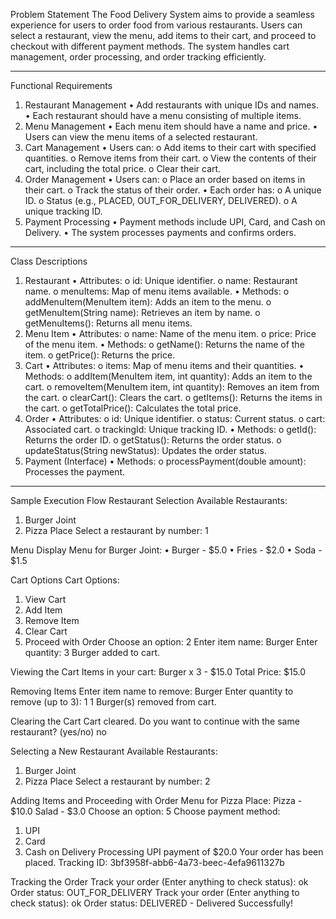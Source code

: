Problem Statement
The Food Delivery System aims to provide a seamless experience for users to order food from various restaurants. Users can select a restaurant, view the menu, add items to their cart, and proceed to checkout with different payment methods. The system handles cart management, order processing, and order tracking efficiently.
________________________________________
Functional Requirements
1. Restaurant Management
•	Add restaurants with unique IDs and names.
•	Each restaurant should have a menu consisting of multiple items.
2. Menu Management
•	Each menu item should have a name and price.
•	Users can view the menu items of a selected restaurant.
3. Cart Management
•	Users can:
o	Add items to their cart with specified quantities.
o	Remove items from their cart.
o	View the contents of their cart, including the total price.
o	Clear their cart.
4. Order Management
•	Users can:
o	Place an order based on items in their cart.
o	Track the status of their order.
•	Each order has:
o	A unique ID.
o	Status (e.g., PLACED, OUT_FOR_DELIVERY, DELIVERED).
o	A unique tracking ID.
5. Payment Processing
•	Payment methods include UPI, Card, and Cash on Delivery.
•	The system processes payments and confirms orders.
________________________________________
Class Descriptions
1. Restaurant
•	Attributes:
o	id: Unique identifier.
o	name: Restaurant name.
o	menuItems: Map of menu items available.
•	Methods:
o	addMenuItem(MenuItem item): Adds an item to the menu.
o	getMenuItem(String name): Retrieves an item by name.
o	getMenuItems(): Returns all menu items.
2. Menu Item
•	Attributes:
o	name: Name of the menu item.
o	price: Price of the menu item.
•	Methods:
o	getName(): Returns the name of the item.
o	getPrice(): Returns the price.
3. Cart
•	Attributes:
o	items: Map of menu items and their quantities.
•	Methods:
o	addItem(MenuItem item, int quantity): Adds an item to the cart.
o	removeItem(MenuItem item, int quantity): Removes an item from the cart.
o	clearCart(): Clears the cart.
o	getItems(): Returns the items in the cart.
o	getTotalPrice(): Calculates the total price.
4. Order
•	Attributes:
o	id: Unique identifier.
o	status: Current status.
o	cart: Associated cart.
o	trackingId: Unique tracking ID.
•	Methods:
o	getId(): Returns the order ID.
o	getStatus(): Returns the order status.
o	updateStatus(String newStatus): Updates the order status.
5. Payment (Interface)
•	Methods:
o	processPayment(double amount): Processes the payment.
________________________________________
Sample Execution Flow
Restaurant Selection
Available Restaurants:
1.	Burger Joint
2.	Pizza Place
Select a restaurant by number: 1

Menu Display
Menu for Burger Joint:
•	Burger - $5.0
•	Fries - $2.0
•	Soda - $1.5

Cart Options
Cart Options:
1.	View Cart
2.	Add Item
3.	Remove Item
4.	Clear Cart
5.	Proceed with Order
Choose an option: 2
Enter item name: Burger 
Enter quantity: 3
Burger added to cart.

Viewing the Cart
Items in your cart:
Burger x 3 - $15.0 
Total Price: $15.0

Removing Items
Enter item name to remove: Burger 
Enter quantity to remove (up to 3): 1
1 Burger(s) removed from cart.

Clearing the Cart
Cart cleared. Do you want to continue with the same restaurant? (yes/no)
no

Selecting a New Restaurant
Available Restaurants:
1.	Burger Joint
2.	Pizza Place
Select a restaurant by number: 2

Adding Items and Proceeding with Order
Menu for Pizza Place:
Pizza - $10.0
Salad - $3.0
Choose an option: 5
Choose payment method:
1.	UPI
2.	Card
3.	Cash on Delivery
Processing UPI payment of $20.0
Your order has been placed. Tracking ID: 3bf3958f-abb6-4a73-beec-4efa9611327b

Tracking the Order
Track your order (Enter anything to check status): ok
Order status: OUT_FOR_DELIVERY
Track your order (Enter anything to check status): ok
Order status: DELIVERED - Delivered Successfully!

